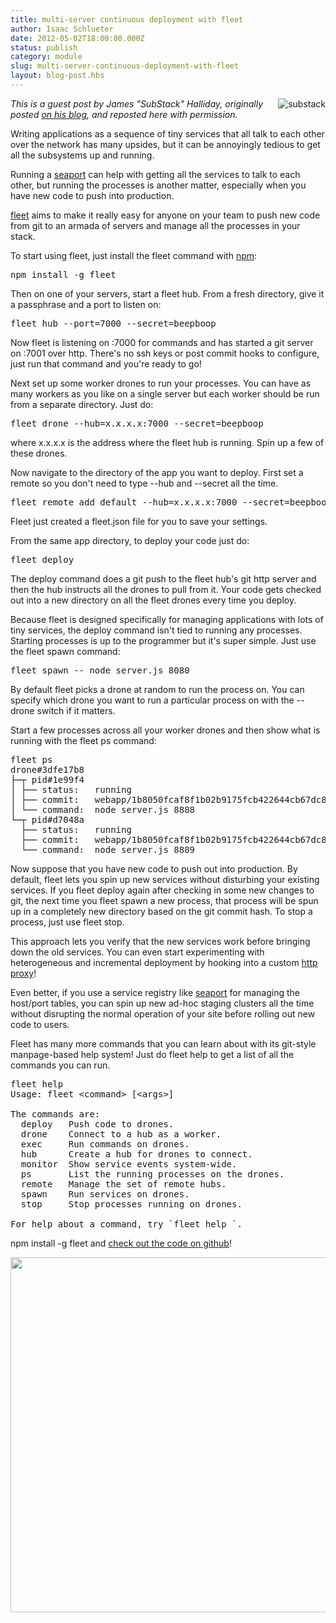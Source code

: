 ```yaml
---
title: multi-server continuous deployment with fleet 
author: Isaac Schlueter
date: 2012-05-02T18:00:00.000Z
status: publish
category: module
slug: multi-server-continuous-deployment-with-fleet
layout: blog-post.hbs
---
```


<p><img style="float:right;margin-left:1.2em;" alt="substack" src="http://substack.net/images/substackistan.png"><i>This is a guest post by James "SubStack" Halliday, originally posted <a href="http://substack.net/posts/16a9d8/multi-server-continuous-deployment-with-fleet">on his blog</a>, and reposted here with permission.</i></p>

<p>Writing applications as a sequence of tiny services that all talk to each other over the network has many upsides, but it can be annoyingly tedious to get all the subsystems up and running. </p>

<p>Running a <a href="http://substack.net/posts/7a1c42">seaport</a> can help with getting all the services to talk to each other, but running the processes is another matter, especially when you have new code to push into production. </p>

<p><a href="http://github.com/substack/fleet">fleet</a> aims to make it really easy for anyone on your team to push new code from git to an armada of servers and manage all the processes in your stack. </p>

<p>To start using fleet, just install the fleet command with <a href="http://npmjs.org">npm</a>: </p>

<pre style="">npm install -g fleet </pre>

<p>Then on one of your servers, start a fleet hub. From a fresh directory, give it a passphrase and a port to listen on: </p>

<pre style="">fleet hub --port=7000 --secret=beepboop </pre>

<p>Now fleet is listening on :7000 for commands and has started a git server on :7001 over http. There's no ssh keys or post commit hooks to configure, just run that command and you're ready to go! </p>

<p>Next set up some worker drones to run your processes. You can have as many workers as you like on a single server but each worker should be run from a separate directory. Just do: </p>

<pre style="">fleet drone --hub=x.x.x.x:7000 --secret=beepboop </pre>

<p>where <span class="code">x.x.x.x</span> is the address where the fleet hub is running. Spin up a few of these drones. </p>

<p>Now navigate to the directory of the app you want to deploy. First set a remote so you don't need to type <span class="code">--hub</span> and <span class="code">--secret</span> all the time. </p>

<pre style="">fleet remote add default --hub=x.x.x.x:7000 --secret=beepboop </pre>

<p>Fleet just created a <span class="code">fleet.json</span> file for you to save your settings. </p>

<p>From the same app directory, to deploy your code just do: </p>

<pre style="">fleet deploy </pre>

<p>The deploy command does a <span class="code">git push</span> to the fleet hub's git http server and then the hub instructs all the drones to pull from it. Your code gets checked out into a new directory on all the fleet drones every time you deploy. </p>

<p>Because fleet is designed specifically for managing applications with lots of tiny services, the deploy command isn't tied to running any processes. Starting processes is up to the programmer but it's super simple. Just use the <span class="code">fleet spawn</span> command: </p>

<pre style="">fleet spawn -- node server.js 8080 </pre>

<p>By default fleet picks a drone at random to run the process on. You can specify which drone you want to run a particular process on with the <span class="code">--drone</span> switch if it matters. </p>

<p>Start a few processes across all your worker drones and then show what is running with the <span class="code">fleet ps</span> command: </p>

<pre style="">fleet ps
drone#3dfe17b8
├─┬ pid#1e99f4
│ ├── status:   running
│ ├── commit:   webapp/1b8050fcaf8f1b02b9175fcb422644cb67dc8cc5
│ └── command:  node server.js 8888
└─┬ pid#d7048a
  ├── status:   running
  ├── commit:   webapp/1b8050fcaf8f1b02b9175fcb422644cb67dc8cc5
  └── command:  node server.js 8889</pre>

<p>Now suppose that you have new code to push out into production. By default, fleet lets you spin up new services without disturbing your existing services. If you <span class="code">fleet deploy</span> again after checking in some new changes to git, the next time you <span class="code">fleet spawn</span> a new process, that process will be spun up in a completely new directory based on the git commit hash. To stop a process, just use <span class="code">fleet stop</span>. </p>

<p>This approach lets you verify that the new services work before bringing down the old services. You can even start experimenting with heterogeneous and incremental deployment by hooking into a custom <a href="http://substack.net/posts/5bd18d">http proxy</a>! </p>

<p>Even better, if you use a service registry like  <a href="http://substack.net/posts/7a1c42">seaport</a> for managing the host/port tables, you can spin up new ad-hoc staging clusters all the time without disrupting the normal operation of your site before rolling out new code to users. </p>

<p>Fleet has many more commands that you can learn about with its git-style manpage-based help system! Just do <span class="code">fleet help</span> to get a list of all the commands you can run. </p>

<pre style="">fleet help
Usage: fleet &lt;command&gt; [&lt;args&gt;]

The commands are:
  deploy   Push code to drones.
  drone    Connect to a hub as a worker.
  exec     Run commands on drones.
  hub      Create a hub for drones to connect.
  monitor  Show service events system-wide.
  ps       List the running processes on the drones.
  remote   Manage the set of remote hubs.
  spawn    Run services on drones.
  stop     Stop processes running on drones.

For help about a command, try `fleet help `.</pre>

<p><span class="code">npm install -g fleet</span> and <a href="https://github.com/substack/fleet">check out the code on github</a>! </p>

<img src="http://substack.net/images/fleet.png" width="849" height="568">
